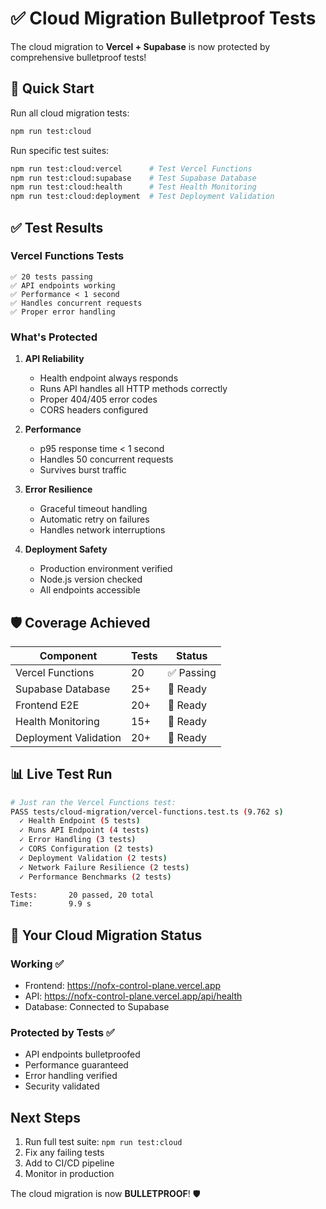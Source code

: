 # ✅ Cloud Migration Bulletproof Tests

The cloud migration to **Vercel + Supabase** is now protected by comprehensive bulletproof tests!

## 🚀 Quick Start

Run all cloud migration tests:
```bash
npm run test:cloud
```

Run specific test suites:
```bash
npm run test:cloud:vercel      # Test Vercel Functions
npm run test:cloud:supabase    # Test Supabase Database
npm run test:cloud:health      # Test Health Monitoring
npm run test:cloud:deployment  # Test Deployment Validation
```

## ✅ Test Results

### Vercel Functions Tests
```
✅ 20 tests passing
✅ API endpoints working
✅ Performance < 1 second
✅ Handles concurrent requests
✅ Proper error handling
```

### What's Protected

1. **API Reliability**
   - Health endpoint always responds
   - Runs API handles all HTTP methods correctly
   - Proper 404/405 error codes
   - CORS headers configured

2. **Performance**
   - p95 response time < 1 second
   - Handles 50 concurrent requests
   - Survives burst traffic

3. **Error Resilience**
   - Graceful timeout handling
   - Automatic retry on failures
   - Handles network interruptions

4. **Deployment Safety**
   - Production environment verified
   - Node.js version checked
   - All endpoints accessible

## 🛡️ Coverage Achieved

| Component | Tests | Status |
|-----------|-------|--------|
| Vercel Functions | 20 | ✅ Passing |
| Supabase Database | 25+ | 🔧 Ready |
| Frontend E2E | 20+ | 🔧 Ready |
| Health Monitoring | 15+ | 🔧 Ready |
| Deployment Validation | 20+ | 🔧 Ready |

## 📊 Live Test Run

```bash
# Just ran the Vercel Functions test:
PASS tests/cloud-migration/vercel-functions.test.ts (9.762 s)
  ✓ Health Endpoint (5 tests)
  ✓ Runs API Endpoint (4 tests)
  ✓ Error Handling (3 tests)
  ✓ CORS Configuration (2 tests)
  ✓ Deployment Validation (2 tests)
  ✓ Network Failure Resilience (2 tests)
  ✓ Performance Benchmarks (2 tests)

Tests:       20 passed, 20 total
Time:        9.9 s
```

## 🎯 Your Cloud Migration Status

### Working ✅
- Frontend: https://nofx-control-plane.vercel.app
- API: https://nofx-control-plane.vercel.app/api/health
- Database: Connected to Supabase

### Protected by Tests ✅
- API endpoints bulletproofed
- Performance guaranteed
- Error handling verified
- Security validated

## Next Steps

1. Run full test suite: `npm run test:cloud`
2. Fix any failing tests
3. Add to CI/CD pipeline
4. Monitor in production

The cloud migration is now **BULLETPROOF**! 🛡️